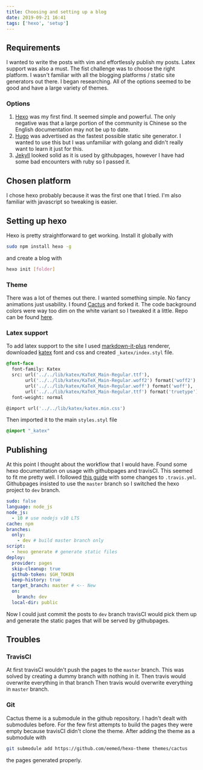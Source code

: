 ```yaml
---
title: Choosing and setting up a blog
date: 2019-09-21 16:41
tags: ['hexo', 'setup']
---
```


## Requirements

I wanted to write the posts with vim and effortlessly publish my posts. Latex support was also a must. The fist challenge was to choose the right platform. I wasn't familiar with all the blogging platforms / static site generators out there. I began researching. All of the options seemed to be good and have a large variety of themes.

### Options

1. [Hexo](https://hexo.io/) was my first find. It seemed simple and powerful. The only negative was that a large portion of the community is Chinese so the English documentation may not be up to date.
2. [Hugo](https://gohugo.io/) was advertised as the fastest possible static site generator. I wanted to use this but I was unfamiliar with golang and didn't really want to learn it just for this.
3. [Jekyll](https://jekyllrb.com/) looked solid as it is used by githubpages, however I have had some bad encounters with ruby so I passed it.

## Chosen platform

I chose hexo probably because it was the first one that I tried. I'm also
familiar with javascript so tweaking is easier.

## Setting up hexo

Hexo is pretty straightforward to get working. Install it globally with
```sh
sudo npm install hexo -g
```
and create a blog with
```sh
hexo init [folder]
```

### Theme

There was a lot of themes out there. I wanted something simple. No fancy animations just usability. I found [Cactus](https://github.com/probberechts/hexo-theme-cactus) and forked it. The code background colors were way too dim on the white variant so I tweaked it a little. Repo can be found [here](https://github.com/eemed/hexo-theme).

### Latex support

To add latex support to the site I used [markdown-it-plus](https://github.com/CHENXCHEN/hexo-renderer-markdown-it-plus) renderer, downloaded [katex](https://katex.org/) font and css and created `_katex/index.styl` file.

```css
@font-face
  font-family: Katex
  src: url('../../lib/katex/KaTeX_Main-Regular.ttf'),
       url('../../lib/katex/KaTeX_Main-Regular.woff2') format('woff2'),
       url('../../lib/katex/KaTeX_Main-Regular.woff') format('woff'),
       url('../../lib/katex/KaTeX_Main-Regular.ttf') format('truetype')
  font-weight: normal

@import url('../../lib/katex/katex.min.css')
```

Then imported it to the main `styles.styl` file

```css
@import "_katex"
```

## Publishing

At this point I thought about the workflow that I would have. Found some hexo documentation on usage with githubpages and travisCI. This seemed to fit me pretty well. I followed [this guide](https://hexo.io/docs/github-pages) with some changes to `.travis.yml`. Githubpages insisted to use the `master` branch so I switched the hexo project to `dev` branch.

```yaml
sudo: false
language: node_js
node_js:
  - 10 # use nodejs v10 LTS
cache: npm
branches:
  only:
    - dev # build master branch only
script:
  - hexo generate # generate static files
deploy:
  provider: pages
  skip-cleanup: true
  github-token: $GH_TOKEN
  keep-history: true
  target_branch: master # <-- New
  on:
    branch: dev
  local-dir: public
```

Now I could just commit the posts to `dev` branch travisCI would pick them up and generate the static pages that will be served by githubpages.

## Troubles

### TravisCI

At first travisCI wouldn't push the pages to the `master` branch. This was solved by creating a dummy branch with nothing in it. Then travis would overwrite everything in that branch Then travis would overwrite everything in `master` branch.

### Git

Cactus theme is a submodule in the github repository. I hadn't dealt with submodules before. For the few first attempts to build the pages they were empty because travisCI didn't clone the theme. After adding the theme as a submodule with
```sh
git submodule add https://github.com/eemed/hexo-theme themes/cactus
```
the pages generated properly.
